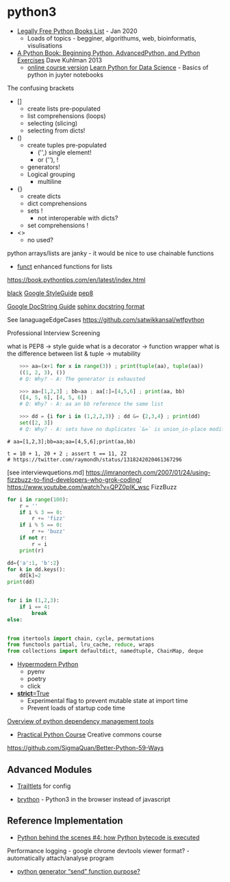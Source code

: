 python3
=======

* [Legally Free Python Books List](https://www.pythonkitchen.com/legally-free-python-books-list/) - Jan 2020
    * Loads of topics - begginer, algorithums, web, bioinformatis, visulisations
* [A Python Book: Beginning Python, AdvancedPython, and Python Exercises](http://www.davekuhlman.org/python_book_01.pdf) Dave Kuhlman 2013
    * [online course version](http://www.davekuhlman.org/python_course_03.html)
[Learn Python for Data Science](https://github.com/blobcity/python-for-data-science) - Basics of python in juyter notebooks

The confusing brackets
* []
    * create lists pre-populated
    * list comprehensions (loops)
    * selecting (slicing)
    * selecting from dicts!
* ()
    * create tuples pre-populated
        * ('',) single element!
        * or (''), !
    * generators!
    * Logical grouping
        * multiline
* {}
    * create dicts
    * dict comprehensions
    * sets !
        * not interoperable with dicts?
    * set comprehensions !
* <>
    * no used?

python arrays/lists are janky - it would be nice to use chainable functions
* [funct](https://github.com/Lauriat/funct) enhanced functions for lists

https://book.pythontips.com/en/latest/index.html


[black](https://black.readthedocs.io/)
[Google StyleGuide](https://google.github.io/styleguide/pyguide.html)
[pep8](https://www.python.org/dev/peps/pep-0008/)

[Google DocString Guide](https://sphinxcontrib-napoleon.readthedocs.io/en/latest/example_google.html)
[sphinx docstring format](https://thomas-cokelaer.info/tutorials/sphinx/docstring_python.html#template.MainClass1.function1)


See lanaguageEdgeCases
https://github.com/satwikkansal/wtfpython


Professional Interview Screening

what is PEP8 -> style guide
what is a decorator -> function wrapper
what is the difference between list & tuple -> mutability

```python
    >>> aa=(x+1 for x in range(3)) ; print(tuple(aa), tuple(aa))
    ((1, 2, 3), ())
    # Q: Why? - A: The generator is exhausted

    >>> aa=[1,2,3] ; bb=aa ; aa[:]=[4,5,6] ; print(aa, bb)
    ([4, 5, 6], [4, 5, 6])
    # Q: Why? - A: aa an bb reference the same list

    >>> dd = {i for i in (1,2,2,3)} ; dd &= {2,3,4} ; print(dd)
    set([2, 3])
    # Q: Why? - A: sets have no duplicates `&=` is union_in-place modification
```
    # aa=[1,2,3];bb=aa;aa=[4,5,6];print(aa,bb)

    t = 10 + 1, 20 + 2 ; assert t == 11, 22
    # https://twitter.com/raymondh/status/1318242020461367296

[see interviewquetions.md]
https://imranontech.com/2007/01/24/using-fizzbuzz-to-find-developers-who-grok-coding/
https://www.youtube.com/watch?v=QPZ0pIK_wsc
FizzBuzz

```python
for i in range(100):
    r = ''
    if i % 3 == 0:
        r += 'fizz'
    if i % 5 == 0:
        r += 'buzz'
    if not r:
        r = i
    print(r)
```


```python
dd={'a':1, 'b':2}
for k in dd.keys():
    dd[k]=2
print(dd)


for i in (1,2,3):
    if i == 4:
        break
else:
    

```

```python
from itertools import chain, cycle, permutations
from functools partial, lru_cache, reduce, wraps
from collections import defaultdict, namedtuple, ChainMap, deque
```

* [Hypermodern Python](https://cjolowicz.github.io/posts/hypermodern-python-01-setup/)
    * pyenv
    * poetry
    * click
* [__strict__=True](https://instagram-engineering.com/python-at-scale-strict-modules-c0bb9245c834)
    * Experimental flag to prevent mutable state at import time
    * Prevent loads of startup code time

[Overview of python dependency management tools](https://modelpredict.com/python-dependency-management-tools)

* [Practical Python Course](https://github.com/dabeaz-course/practical-python) Creative commons course

https://github.com/SigmaQuan/Better-Python-59-Ways

Advanced Modules
----------------

* [Trailtlets](https://github.com/ipython/traitlets) for config



* [brython](https://brython.info/) - Python3 in the browser instead of javascript

Reference Implementation
------------------------

* [Python behind the scenes #4: how Python bytecode is executed](https://tenthousandmeters.com/blog/python-behind-the-scenes-4-how-python-bytecode-is-executed/)


Performance logging - google chrome devtools viewer format? - automatically attach/analyse program

* [python generator “send” function purpose?](https://stackoverflow.com/questions/19302530/python-generator-send-function-purpose)
